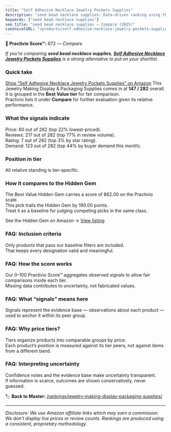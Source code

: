 ```yaml
---
title: "Self Adhesive Necklace Jewelry Pockets Supplies"
description: "seed bead necklace supplies: Data-driven ranking using the Practivio Score™. Positioned by quality, value, demand, findability, momentum."
keywords: ["seed bead necklace supplies"]
seo_title: "seed bead necklace supplies — Compare (2025)"
canonicalURL: "/products/self-adhesive-necklace-jewelry-pockets-supplies-B0CBR4RNGY/"
---
```


**🛒 Practivio Score™:** 672 — _Compare_


*If you're comparing **seed bead necklace supplies**, **[Self Adhesive Necklace Jewelry Pockets Supplies](https://www.amazon.com/dp/B0CBR4RNGY?tag=practivio-20)** is a strong alternative to put on your shortlist.*
### Quick take
[Shop “Self Adhesive Necklace Jewelry Pockets Supplies” on Amazon](https://www.amazon.com/dp/B0CBR4RNGY?tag=practivio-20)
This Jewelry Making Display & Packaging Supplies comes in at **147 / 282** overall.  
It is grouped in the **Best Value tier** for fair comparison.  
Practivio lists it under **Compare** for further evaluation given its relative performance.

### What the signals indicate
Price: 60 out of 282 (top 22% lowest-priced).  
Reviews: 217 out of 282 (top 77% in review volume).  
Rating: 7 out of 282 (top 3% by star rating).  
Demand: 123 out of 282 (top 44% by buyer demand this month).

### Position in tier
All relative standing is tier-specific.

### How it compares to the Hidden Gem
The Best Value Hidden Gem carries a score of 862.00 on the Practivio scale.  
This pick trails the Hidden Gem by 190.00 points.  
Treat it as a baseline for judging competing picks in the same class.  

See the Hidden Gem on Amazon → [View listing](https://www.amazon.com/dp/B09GXKPHF1?tag=practivio-20)

### FAQ: Inclusion criteria
Only products that pass our baseline filters are included.  
That keeps every designation valid and meaningful.

### FAQ: How the score works
Our 0–100 Practivio Score™ aggregates observed signals to allow fair comparisons inside each tier.  
Missing data contributes to uncertainty, not fabricated values.

### FAQ: What “signals” means here
Signals represent the evidence base — observations about each product — used to anchor it within its peer group.

### FAQ: Why price tiers?
Tiers organize products into comparable groups by price.  
Each product’s position is measured against its tier peers, not against items from a different band.

### FAQ: Interpreting uncertainty
Confidence notes and the evidence base make uncertainty transparent.  
If information is scarce, outcomes are shown conservatively, never guessed.

<!-- Missing template for Compare/CompareWithinPriceClass -->


🏷️ **Back to Master:** [/rankings/jewelry-making-display-packaging-supplies/](/rankings/jewelry-making-display-packaging-supplies/)

---
_Disclosure: We use Amazon affiliate links which may earn a commission. We don’t display live prices or review counts. Rankings are produced using a consistent, proprietary methodology._
